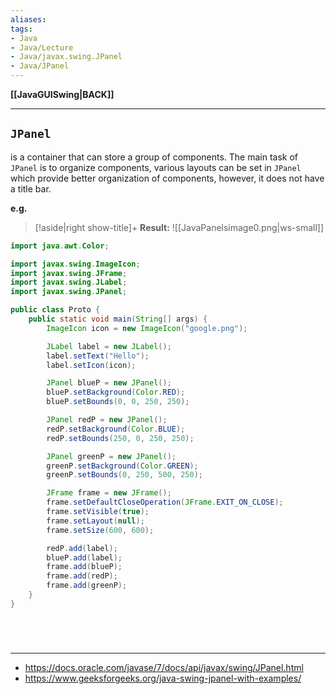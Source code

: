 ```yaml
---
aliases:
tags:
- Java
- Java/Lecture
- Java/javax.swing.JPanel
- Java/JPanel
---
```

**[[JavaGUISwing|BACK]]**

---
## `JPanel`
is a container that can store a group of components. The main task of `JPanel` is to organize components, various layouts can be set in `JPanel` which provide better organization of components, however, it does not have a title bar.

**e.g.**
>[!aside|right show-title]+ **Result:**
> ![[JavaPanelsimage0.png|ws-small]]

```java
import java.awt.Color;

import javax.swing.ImageIcon;
import javax.swing.JFrame;
import javax.swing.JLabel;
import javax.swing.JPanel;

public class Proto {
    public static void main(String[] args) {
        ImageIcon icon = new ImageIcon("google.png");

        JLabel label = new JLabel();
        label.setText("Hello");
        label.setIcon(icon);

        JPanel blueP = new JPanel();
        blueP.setBackground(Color.RED);
        blueP.setBounds(0, 0, 250, 250);

        JPanel redP = new JPanel();
        redP.setBackground(Color.BLUE);
        redP.setBounds(250, 0, 250, 250);

        JPanel greenP = new JPanel();
        greenP.setBackground(Color.GREEN);
        greenP.setBounds(0, 250, 500, 250);

        JFrame frame = new JFrame();
        frame.setDefaultCloseOperation(JFrame.EXIT_ON_CLOSE);
        frame.setVisible(true);
        frame.setLayout(null);
        frame.setSize(600, 600);

        redP.add(label);
        blueP.add(label);
        frame.add(blueP);
        frame.add(redP);
        frame.add(greenP);
    }
}
```

<br>

# 
---
- https://docs.oracle.com/javase/7/docs/api/javax/swing/JPanel.html
- https://www.geeksforgeeks.org/java-swing-jpanel-with-examples/